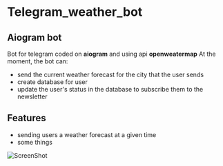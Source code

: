 # Telegram_weather_bot
## Aiogram bot

Bot for telegram coded on **aiogram** and using api **openweatermap**
At the moment, the bot can:
- send the current weather forecast for the city that the user sends
- create database for user
- update the user's status in the database to subscribe them to the newsletter

## Features

- sending users a weather forecast at a given time
- some things

![ScreenShot](https://raw.github.com/incfunc/Telegram_weather_bot/blob/main/photo_2022-06-22_21-28-55.jpg)

